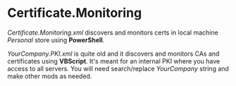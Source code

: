# Certificate.Monitoring

*Certificate.Monitoring.xml* discovers and monitors certs in local machine *Personal* store using **PowerShell**.

*YourCompany.PKI.xml* is quite old and it discovers and monitors CAs and certificates using **VBScript**. It's meant for an internal PKI where you have access to all servers. You will need search/replace 
*YourCompany* string and make other mods as needed.
